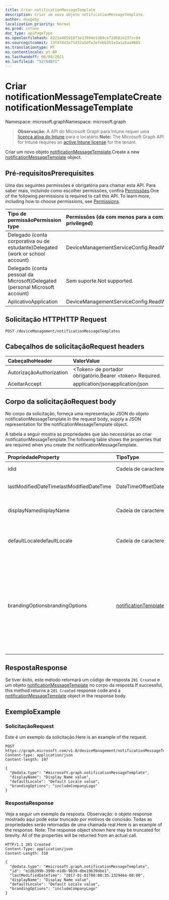 ```yaml
---
title: Criar notificationMessageTemplate
description: Criar um novo objeto notificationMessageTemplate.
author: dougeby
localization_priority: Normal
ms.prod: intune
doc_type: apiPageType
ms.openlocfilehash: 8223a48591873e13894e1d68ce72d681e237cc04
ms.sourcegitcommit: 13f474d3e71d32a5dfe2efebb351e3a1a5aa9685
ms.translationtype: MT
ms.contentlocale: pt-BR
ms.lasthandoff: 06/04/2021
ms.locfileid: "52754871"
---
```

# <a name="create-notificationmessagetemplate"></a><span data-ttu-id="1910b-103">Criar notificationMessageTemplate</span><span class="sxs-lookup"><span data-stu-id="1910b-103">Create notificationMessageTemplate</span></span>

<span data-ttu-id="1910b-104">Namespace: microsoft.graph</span><span class="sxs-lookup"><span data-stu-id="1910b-104">Namespace: microsoft.graph</span></span>

> <span data-ttu-id="1910b-105">**Observação:** A API do Microsoft Graph para Intune requer uma [licença ativa do Intune](https://go.microsoft.com/fwlink/?linkid=839381) para o locatário.</span><span class="sxs-lookup"><span data-stu-id="1910b-105">**Note:** The Microsoft Graph API for Intune requires an [active Intune license](https://go.microsoft.com/fwlink/?linkid=839381) for the tenant.</span></span>

<span data-ttu-id="1910b-106">Criar um novo objeto [notificationMessageTemplate](../resources/intune-notification-notificationmessagetemplate.md).</span><span class="sxs-lookup"><span data-stu-id="1910b-106">Create a new [notificationMessageTemplate](../resources/intune-notification-notificationmessagetemplate.md) object.</span></span>

## <a name="prerequisites"></a><span data-ttu-id="1910b-107">Pré-requisitos</span><span class="sxs-lookup"><span data-stu-id="1910b-107">Prerequisites</span></span>
<span data-ttu-id="1910b-p101">Uma das seguintes permissões é obrigatória para chamar esta API. Para saber mais, incluindo como escolher permissões, confira [Permissões](/graph/permissions-reference).</span><span class="sxs-lookup"><span data-stu-id="1910b-p101">One of the following permissions is required to call this API. To learn more, including how to choose permissions, see [Permissions](/graph/permissions-reference).</span></span>

|<span data-ttu-id="1910b-110">Tipo de permissão</span><span class="sxs-lookup"><span data-stu-id="1910b-110">Permission type</span></span>|<span data-ttu-id="1910b-111">Permissões (da com menos para a com mais privilégios)</span><span class="sxs-lookup"><span data-stu-id="1910b-111">Permissions (from least to most privileged)</span></span>|
|:---|:---|
|<span data-ttu-id="1910b-112">Delegado (conta corporativa ou de estudante)</span><span class="sxs-lookup"><span data-stu-id="1910b-112">Delegated (work or school account)</span></span>|<span data-ttu-id="1910b-113">DeviceManagementServiceConfig.ReadWrite.All</span><span class="sxs-lookup"><span data-stu-id="1910b-113">DeviceManagementServiceConfig.ReadWrite.All</span></span>|
|<span data-ttu-id="1910b-114">Delegado (conta pessoal da Microsoft)</span><span class="sxs-lookup"><span data-stu-id="1910b-114">Delegated (personal Microsoft account)</span></span>|<span data-ttu-id="1910b-115">Sem suporte.</span><span class="sxs-lookup"><span data-stu-id="1910b-115">Not supported.</span></span>|
|<span data-ttu-id="1910b-116">Aplicativo</span><span class="sxs-lookup"><span data-stu-id="1910b-116">Application</span></span>|<span data-ttu-id="1910b-117">DeviceManagementServiceConfig.ReadWrite.All</span><span class="sxs-lookup"><span data-stu-id="1910b-117">DeviceManagementServiceConfig.ReadWrite.All</span></span>|

## <a name="http-request"></a><span data-ttu-id="1910b-118">Solicitação HTTP</span><span class="sxs-lookup"><span data-stu-id="1910b-118">HTTP Request</span></span>
<!-- {
  "blockType": "ignored"
}
-->
``` http
POST /deviceManagement/notificationMessageTemplates
```

## <a name="request-headers"></a><span data-ttu-id="1910b-119">Cabeçalhos de solicitação</span><span class="sxs-lookup"><span data-stu-id="1910b-119">Request headers</span></span>
|<span data-ttu-id="1910b-120">Cabeçalho</span><span class="sxs-lookup"><span data-stu-id="1910b-120">Header</span></span>|<span data-ttu-id="1910b-121">Valor</span><span class="sxs-lookup"><span data-stu-id="1910b-121">Value</span></span>|
|:---|:---|
|<span data-ttu-id="1910b-122">Autorização</span><span class="sxs-lookup"><span data-stu-id="1910b-122">Authorization</span></span>|<span data-ttu-id="1910b-123">&lt;Token&gt; de portador obrigatório.</span><span class="sxs-lookup"><span data-stu-id="1910b-123">Bearer &lt;token&gt; Required.</span></span>|
|<span data-ttu-id="1910b-124">Aceitar</span><span class="sxs-lookup"><span data-stu-id="1910b-124">Accept</span></span>|<span data-ttu-id="1910b-125">application/json</span><span class="sxs-lookup"><span data-stu-id="1910b-125">application/json</span></span>|

## <a name="request-body"></a><span data-ttu-id="1910b-126">Corpo da solicitação</span><span class="sxs-lookup"><span data-stu-id="1910b-126">Request body</span></span>
<span data-ttu-id="1910b-127">No corpo da solicitação, forneça uma representação JSON do objeto notificationMessageTemplate.</span><span class="sxs-lookup"><span data-stu-id="1910b-127">In the request body, supply a JSON representation for the notificationMessageTemplate object.</span></span>

<span data-ttu-id="1910b-128">A tabela a seguir mostra as propriedades que são necessárias ao criar notificationMessageTemplate.</span><span class="sxs-lookup"><span data-stu-id="1910b-128">The following table shows the properties that are required when you create the notificationMessageTemplate.</span></span>

|<span data-ttu-id="1910b-129">Propriedade</span><span class="sxs-lookup"><span data-stu-id="1910b-129">Property</span></span>|<span data-ttu-id="1910b-130">Tipo</span><span class="sxs-lookup"><span data-stu-id="1910b-130">Type</span></span>|<span data-ttu-id="1910b-131">Descrição</span><span class="sxs-lookup"><span data-stu-id="1910b-131">Description</span></span>|
|:---|:---|:---|
|<span data-ttu-id="1910b-132">id</span><span class="sxs-lookup"><span data-stu-id="1910b-132">id</span></span>|<span data-ttu-id="1910b-133">Cadeia de caracteres</span><span class="sxs-lookup"><span data-stu-id="1910b-133">String</span></span>|<span data-ttu-id="1910b-134">Chave da entidade.</span><span class="sxs-lookup"><span data-stu-id="1910b-134">Key of the entity.</span></span>|
|<span data-ttu-id="1910b-135">lastModifiedDateTime</span><span class="sxs-lookup"><span data-stu-id="1910b-135">lastModifiedDateTime</span></span>|<span data-ttu-id="1910b-136">DateTimeOffset</span><span class="sxs-lookup"><span data-stu-id="1910b-136">DateTimeOffset</span></span>|<span data-ttu-id="1910b-137">DateTime da última modificação do objeto.</span><span class="sxs-lookup"><span data-stu-id="1910b-137">DateTime the object was last modified.</span></span>|
|<span data-ttu-id="1910b-138">displayName</span><span class="sxs-lookup"><span data-stu-id="1910b-138">displayName</span></span>|<span data-ttu-id="1910b-139">Cadeia de caracteres</span><span class="sxs-lookup"><span data-stu-id="1910b-139">String</span></span>|<span data-ttu-id="1910b-140">Nome de exibição do modelo de mensagem de notificação.</span><span class="sxs-lookup"><span data-stu-id="1910b-140">Display name for the Notification Message Template.</span></span>|
|<span data-ttu-id="1910b-141">defaultLocale</span><span class="sxs-lookup"><span data-stu-id="1910b-141">defaultLocale</span></span>|<span data-ttu-id="1910b-142">Cadeia de caracteres</span><span class="sxs-lookup"><span data-stu-id="1910b-142">String</span></span>|<span data-ttu-id="1910b-143">A localidade padrão para fallback quando a localidade solicitada não está disponível.</span><span class="sxs-lookup"><span data-stu-id="1910b-143">The default locale to fallback onto when the requested locale is not available.</span></span>|
|<span data-ttu-id="1910b-144">brandingOptions</span><span class="sxs-lookup"><span data-stu-id="1910b-144">brandingOptions</span></span>|[<span data-ttu-id="1910b-145">notificationTemplateBrandingOptions</span><span class="sxs-lookup"><span data-stu-id="1910b-145">notificationTemplateBrandingOptions</span></span>](../resources/intune-notification-notificationtemplatebrandingoptions.md)|<span data-ttu-id="1910b-146">As opções de identidade visual do modelo de mensagem.</span><span class="sxs-lookup"><span data-stu-id="1910b-146">The Message Template Branding Options.</span></span> <span data-ttu-id="1910b-147">A identidade visual é definida no Console do administrador do Intune.</span><span class="sxs-lookup"><span data-stu-id="1910b-147">Branding is defined in the Intune Admin Console.</span></span> <span data-ttu-id="1910b-148">Os valores possíveis são: `none`, `includeCompanyLogo`, `includeCompanyName`, `includeContactInformation`.</span><span class="sxs-lookup"><span data-stu-id="1910b-148">Possible values are: `none`, `includeCompanyLogo`, `includeCompanyName`, `includeContactInformation`.</span></span>|



## <a name="response"></a><span data-ttu-id="1910b-149">Resposta</span><span class="sxs-lookup"><span data-stu-id="1910b-149">Response</span></span>
<span data-ttu-id="1910b-150">Se tiver êxito, este método retornará um código de resposta `201 Created` e um objeto [notificationMessageTemplate](../resources/intune-notification-notificationmessagetemplate.md) no corpo da resposta.</span><span class="sxs-lookup"><span data-stu-id="1910b-150">If successful, this method returns a `201 Created` response code and a [notificationMessageTemplate](../resources/intune-notification-notificationmessagetemplate.md) object in the response body.</span></span>

## <a name="example"></a><span data-ttu-id="1910b-151">Exemplo</span><span class="sxs-lookup"><span data-stu-id="1910b-151">Example</span></span>

### <a name="request"></a><span data-ttu-id="1910b-152">Solicitação</span><span class="sxs-lookup"><span data-stu-id="1910b-152">Request</span></span>
<span data-ttu-id="1910b-153">Este é um exemplo da solicitação.</span><span class="sxs-lookup"><span data-stu-id="1910b-153">Here is an example of the request.</span></span>
``` http
POST https://graph.microsoft.com/v1.0/deviceManagement/notificationMessageTemplates
Content-type: application/json
Content-length: 197

{
  "@odata.type": "#microsoft.graph.notificationMessageTemplate",
  "displayName": "Display Name value",
  "defaultLocale": "Default Locale value",
  "brandingOptions": "includeCompanyLogo"
}
```

### <a name="response"></a><span data-ttu-id="1910b-154">Resposta</span><span class="sxs-lookup"><span data-stu-id="1910b-154">Response</span></span>
<span data-ttu-id="1910b-p103">Veja a seguir um exemplo da resposta. Observação: o objeto response mostrado aqui pode estar truncado por motivos de concisão. Todas as propriedades serão retornadas de uma chamada real.</span><span class="sxs-lookup"><span data-stu-id="1910b-p103">Here is an example of the response. Note: The response object shown here may be truncated for brevity. All of the properties will be returned from an actual call.</span></span>
``` http
HTTP/1.1 201 Created
Content-Type: application/json
Content-Length: 310

{
  "@odata.type": "#microsoft.graph.notificationMessageTemplate",
  "id": "e1db399b-399b-e1db-9b39-dbe19b39dbe1",
  "lastModifiedDateTime": "2017-01-01T00:00:35.1329464-08:00",
  "displayName": "Display Name value",
  "defaultLocale": "Default Locale value",
  "brandingOptions": "includeCompanyLogo"
}
```





